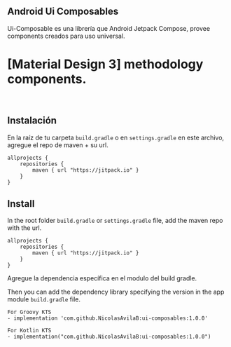 ## Android Ui Composables
Ui-Composable es una librería que Android Jetpack Compose, provee components creados para uso universal.

# [Material Design 3] methodology components.

<br/>

## Instalación
En la raíz de tu carpeta ```build.gradle``` o en ```settings.gradle``` en este archivo, agregue el repo de maven + su url.
```
allprojects {
    repositories {
        maven { url "https://jitpack.io" }
    }
}
```
## Install
In the  root folder ```build.gradle``` or ```settings.gradle``` file, add the maven repo with the url.
```
allprojects {
    repositories {
        maven { url "https://jitpack.io" }
    }
}
```
Agregue la dependencia específica en el modulo del build gradle.

Then you can add the dependency library specifying the version in the app module ```build.gradle``` file.
```
For Groovy KTS
- implementation 'com.github.NicolasAvilaB:ui-composables:1.0.0'

For Kotlin KTS
- implementation("com.github.NicolasAvilaB:ui-composables:1.0.0")
```

<br/>

